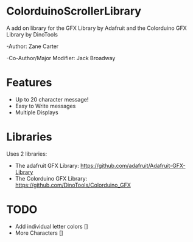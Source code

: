 ColorduinoScrollerLibrary
=========================

A add on library for the GFX Library by Adafruit and the Colorduino GFX Library by DinoTools

-Author: Zane Carter   

-Co-Author/Major Modifier: Jack Broadway

Features
========


- Up to 20 character message!
- Easy to Write messages
- Multiple Displays

Libraries
=========

Uses 2 libraries:

- The adafruit GFX Library: https://github.com/adafruit/Adafruit-GFX-Library
- The Colorduino GFX Library: https://github.com/DinoTools/Colorduino_GFX

TODO
====

- Add individual letter colors []
- More Characters []
